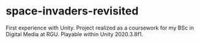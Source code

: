 # space-invaders-revisited
First experience with Unity. Project realized as a coursework for my BSc in Digital Media at RGU. Playable within Unity 2020.3.8f1.
